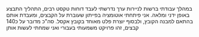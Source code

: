 במהלך עבודתי ברשות לניירות ערך
נדרשתי לעבד דוחות טקסט רבים, התהליך התבצע באופן ידני ומלאה.
אני פיתחתי אוטומציה בפייתון שעוברת על הקבצים, ומעבדת אותם בהתאם למבנה הקובץ, ולבסוף יוצרת פלט מאוחד בקובץ אקסל.
סה"כ מדובר על כ140 קבצים, זהו פרויקט משמעותי בעבורי ואני שמחתי לעשות אותן

